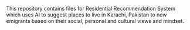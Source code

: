 This repository contains files for Residential Recommendation System which uses AI to suggest places to live in Karachi, Pakistan to new emigrants 
based on their social, personal and cultural views and mindset.
